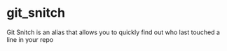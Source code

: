 # git_snitch
Git Snitch is an alias that allows you to quickly find out who last touched a line in your repo
